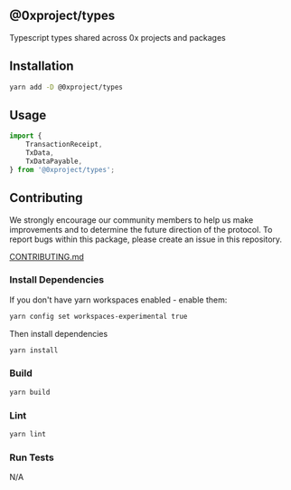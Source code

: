 @0xproject/types
------

Typescript types shared across 0x projects and packages

## Installation

```bash
yarn add -D @0xproject/types
```

## Usage

```javascript
import {
    TransactionReceipt, 
    TxData,
    TxDataPayable,
} from '@0xproject/types';
```


## Contributing

We strongly encourage our community members to help us make improvements and to determine the future direction of the protocol. To report bugs within this package, please create an issue in this repository. 

[CONTRIBUTING.md](../../CONTRIBUTING.md)

### Install Dependencies

If you don't have yarn workspaces enabled - enable them:
```bash
yarn config set workspaces-experimental true
```

Then install dependencies
```bash
yarn install
```

### Build

```bash
yarn build
```

### Lint

```bash
yarn lint
```

### Run Tests

N/A
